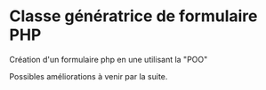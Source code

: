<h1>Classe génératrice de formulaire PHP</h1>

Création d'un formulaire php en une utilisant la "POO"

Possibles améliorations à venir par la suite.
